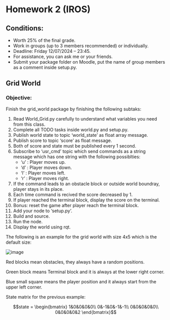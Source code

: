 # Homework 2 (IROS)

## Conditions:
* Worth 25% of the final grade.
* Work in groups (up to 3 members recommended) or individually.
* Deadline: Friday 12/07/2024 – 23:45.
* For assistance, you can ask me or your friends.
* Submit your package folder on Moodle, put the name of group members as a comment inside setup.py.

## Grid World
### Objective:
Finish the grid_world package by finishing the following subtaks:
1. Read World_Grid.py carefully to understand what variables you need from this class.
2. Complete all TODO tasks inside world.py and setup.py.
3. Publish world state to topic ‘world_state’ as float array message.
4. Publish score to topic ‘score’ as float message.
5. Both of score and state must be published every 1 second.
6. Subscribe to ‘usr_cmd’ topic which send commands as a string message which has one string with the following possiblties:
   * ‘u’ : Player moves up.
   * ‘d’ : Player moves down.
   * ‘l’ : Player moves left.
   * ‘r’ : Player moves right.
7. If the command leads to an obstacle block or outside world boundray, player stays in its place.
8. Each time command is recived the score decreased by 1.
9. If player reached the terminal block, display the score on the terminal.
10. Bonus: reset the game after player reach the terminal block.
11. Add your node to ‘setup.py’.
12. Build and source.
13. Run the node.
14. Display the world using rqt.
    
The following is an example for the grid world with size 4x5 which is the default size:

![image](https://github.com/AliJnadi/IROS/assets/90157234/c25b65c2-24a2-4bea-9431-1511875e4eda)

Red blocks mean obstacles, they always have a random positions.

Green block means Terminal block and it is always at the lower right corner.

Blue small square means the player position and it always start from the upper left corner.

State matrix for the previous example:

```math
state = 
\begin{bmatrix}
1&0&0&0&0\\
0&-1&0&-1&-1\\
0&0&0&0&0\\
0&0&0&0&2
\end{bmatrix}
```
